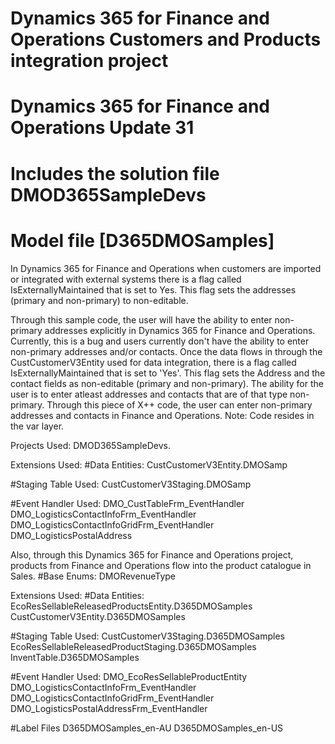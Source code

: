 # Dynamics 365 for Finance and Operations Customers and Products integration project
# Dynamics 365 for Finance and Operations Update 31
# Includes the solution file DMOD365SampleDevs
# Model file [D365DMOSamples]

In Dynamics 365 for Finance and Operations when customers are imported or integrated with external systems there is a flag 
called IsExternallyMaintained that is set to Yes. This flag sets the addresses (primary and non-primary) to non-editable. 

Through this sample code, the user will have the ability to enter non-primary addresses explicitly in Dynamics 365 for Finance 
and Operations. Currently, this is a bug and users currently don't have the ability to enter non-primary addresses and/or contacts. 
Once the data flows in through the CustCustomerV3Entity used for data integration, there is a flag called IsExternallyMaintained
that is set to 'Yes'. This flag sets the Address and the contact fields as non-editable (primary and non-primary). The ability for
the user is to enter atleast addresses and contacts that are of that type non-primary. Through this piece of X++ code, the user
can enter non-primary addresses and contacts in Finance and Operations.
Note: Code resides in the var layer. 

Projects Used:
DMOD365SampleDevs. 

Extensions Used:
#Data Entities:
  CustCustomerV3Entity.DMOSamp

#Staging Table Used:
  CustCustomerV3Staging.DMOSamp

#Event Handler Used:
  DMO_CustTableFrm_EventHandler
  DMO_LogisticsContactInfoFrm_EventHandler
  DMO_LogisticsContactInfoGridFrm_EventHandler
  DMO_LogisticsPostalAddress

Also, through this Dynamics 365 for Finance and Operations project, products from Finance and Operations flow into the product catalogue in Sales. 
#Base Enums:
 DMORevenueType

Extensions Used:
#Data Entities:
 EcoResSellableReleasedProductsEntity.D365DMOSamples 
 CustCustomerV3Entity.D365DMOSamples
 
#Staging Table Used:
 CustCustomerV3Staging.D365DMOSamples
 EcoResSellableReleasedProductStaging.D365DMOSamples
 InventTable.D365DMOSamples
 
#Event Handler Used:
 DMO_EcoResSellableProductEntity 
 DMO_LogisticsContactInfoFrm_EventHandler
 DMO_LogisticsContactInfoGridFrm_EventHandler
 DMO_LogisticsPostalAddressFrm_EventHandler

#Label Files
 D365DMOSamples_en-AU
 D365DMOSamples_en-US
